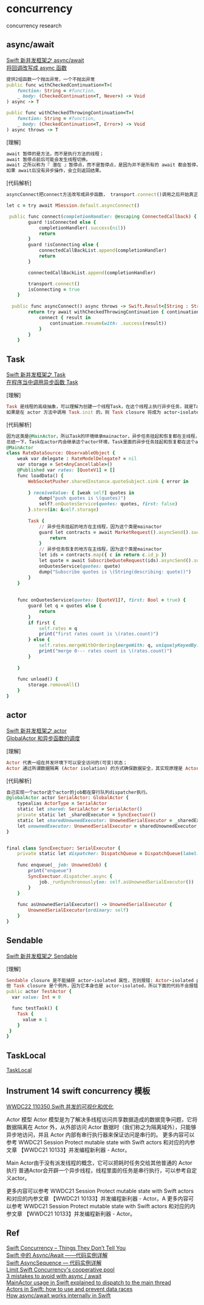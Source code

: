# concurrency
concurrency research


## async/await
[Swift 新并发框架之 async/await](https://juejin.cn/post/7076733264798416926) <br>
[将回调改写成 async 函数](https://www.bennyhuo.com/book/swift-coroutines/02-wrap-callback.html) <br>
``` ruby
提供2组函数一个抛出异常，一个不抛出异常
public func withCheckedContinuation<T>(
    function: String = #function, 
    _ body: (CheckedContinuation<T, Never>) -> Void
) async -> T

public func withCheckedThrowingContinuation<T>(
    function: String = #function, 
    _ body: (CheckedContinuation<T, Error>) -> Void
) async throws -> T
```

[理解]
``` ruby
await 暂停的是方法，而不是执行方法的线程；
await 暂停点前后可能会发生线程切换。
await 之所以称为『 潜在 』暂停点，而不是暂停点，是因为并不是所有的 await 都会暂停，只有遇到类似 IO、手动起子线程等情况时才会暂停当前调用栈的运行。
如果 await后没有异步操作，会立刻返回结果。
```
[代码解析]
``` ruby
asyncConnect把connect方法改写成异步函数， transport.connect()调用之后开始真正的暂停，因为transport.connect()是子线程异步操作

let c = try await MSession.default.asyncConnect()

 public func connect(completionHandler: @escaping ConnectedCallback) {
        guard !isConnected else {
            completionHandler(.success(nil))
            return
        }
        guard !isConnecting else {
            connectedCallBackList.append(completionHandler)
            return
        }

        connectedCallBackList.append(completionHandler)

        transport.connect()
        isConnecting = true
    }
    
  public func asyncConnect() async throws -> Swift.Result<[String : String]?, MError>  {
        return try await withCheckedThrowingContinuation { continuation in
            connect { result in
                continuation.resume(with: .success(result))
            }
        }
    }
```


## Task
[Swift 新并发框架之 Task](https://juejin.cn/post/7084640887250092062/) <br>
[在程序当中调用异步函数 Task](https://www.bennyhuo.com/book/swift-coroutines/03-call-async-func.html#%E4%BD%BF%E7%94%A8-task) <br>

[理解]
``` ruby
Task 是线程的高级抽象，可以理解为创建一个线程Task，在这个线程上执行异步任务，就是Task的闭包里执行的任务在这个线程上。
如果是在 actor 方法中调用 Task.init 的，则 Task closure 将成为 actor-isolated。Task继承这个actor环境， Task里面异步任务挂起和暂停的地方都在这个actor 线程上
```
[代码解析]
``` ruby
因为这类是@MainActor，所以Task的环境继承mainactor，异步任务挂起和恢复都在主线程，异步任务恢复之后可以访问mainactor的isolated属性
总结一下，Task在actor内会继承这个actor环境，Task里面的异步任务挂起和恢复都在这个actor线程内，也可以访问这个actor的isolated属性
@MainActor
class RateDataSource: ObservableObject {
    weak var delegate : RateModelDelegate? = nil
    var storage = Set<AnyCancellable>()
    @Published var rates: [QuoteV1] = []
    func loadData() {
        WebSocketPusher.sharedInstance.quoteSubject.sink { error in
            
        } receiveValue: { [weak self] quotes in
            dump("push quotes is \(quotes)")
            self?.onQuotesService(quotes: quotes, first: false)
        }.store(in: &self.storage)
        
        Task {
            // 异步任务挂起的地方在主线程，因为这个类是mainactor
            guard let contracts = await MarketRequest().asyncSend().success?.data?.contracts else {
                return
            }
            // 异步任务恢复的地方在主线程，因为这个类是mainactor
            let ids = contracts.map({ c in return c.id_p })
            let quote = await SubscribeQuoteRequest(ids).asyncSend().success?.data?.quotes
            onQuotesService(quotes: quote)
            dump("Subscribe quotes is \(String(describing: quote))")
        }
    }
    
    
    func onQuotesService(quotes: [QuoteV1]?, first: Bool = true) {
        guard let q = quotes else {
            return
        }
        if first {
            self.rates = q
            print("first rates count is \(rates.count)")
        } else {
            self.rates.mergeWithOrdering(mergeWith: q, uniquelyKeyedBy: \.contractId)
            print("merge 0--- rates count is \(rates.count)")
        }
      
    }
    
    func unload() {
        storage.removeAll()
    }
}

``` 
## actor
[Swift 新并发框架之 actor](https://juejin.cn/post/7076738494869012494) <br>
[GlobalActor 和异步函数的调度](https://www.bennyhuo.com/book/swift-coroutines/07-globalactor.html) <br>

[理解]
``` ruby
Actor 代表一组在并发环境下可以安全访问的(可变)状态；
Actor 通过所谓数据隔离 (Actor isolation) 的方式确保数据安全，其实现原理是 Actor 内部维护了一个串行队列 (mailbox)，所有涉及数据安全的外部调用都要入队，即它们都是串行执行的。
```

[代码解析]
``` ruby
自己实现一个actor这个actor的job都在穿行队列dispatcher执行。
@globalActor actor SerialActor: GlobalActor {
    typealias ActorType = SerialActor
    static let shared: SerialActor = SerialActor()
    private static let _sharedExecutor = SyncExectuor()
    static let sharedUnownedExecutor: UnownedSerialExecutor = _sharedExecutor.asUnownedSerialExecutor()
    let unownedExecutor: UnownedSerialExecutor = sharedUnownedExecutor
}


final class SyncExectuor: SerialExecutor {
    private static let dispatcher: DispatchQueue = DispatchQueue(label: "momiji.session.actior")
    
    func enqueue(_ job: UnownedJob) {
        print("enqueue")
        SyncExectuor.dispatcher.async {
            job._runSynchronously(on: self.asUnownedSerialExecutor())
        }
    }
    
    func asUnownedSerialExecutor() -> UnownedSerialExecutor {
        UnownedSerialExecutor(ordinary: self)
    }
}
```
## Sendable
[Swift 新并发框架之 Sendable](https://juejin.cn/post/7076741945820872717/) <br>

[理解]
``` ruby
Sendable closure 是不能捕获 actor-isolated 属性，否则报错: Actor-isolated property 'x' can not be referenced from a Sendable closure。
但 Task closure 是个例外，因为它本身也是 actor-isolated，所以下面的代码不会报错：
public actor TestActor {
  var value: Int = 0

  func testTask() {
    Task {
      value = 1
    }
 }
}
```
## TaskLocal
[TaskLocal](https://www.bennyhuo.com/book/swift-coroutines/08-tasklocal.html) <br>


## Instrument 14 swift concurrency 模板
[WWDC22 110350 Swift 并发的可视化和优化](https://xiaozhuanlan.com/topic/0186237549) <br>

Actor 模型
Actor 模型是为了解决多线程访问共享数据造成的数据竞争问题，它将数据隔离在 Actor 外，从外部访问 Actor 数据时（我们称之为隔离域外），只能够异步地访问，并且 Actor 内部有串行执行器来保证访问是串行的。
更多内容可以参考 WWDC21 Session Protect mutable state with Swift actors 和对应的内参文章 【WWDC21 10133】并发编程新利器 - Actor。

Main Actor由于没有派发线程的概念，它可以把耗时任务交给其他普通的 Actor 执行
普通Actor会开辟一个异步线程，线程里面的任务是串行执行，可以参考自定义actor。

更多内容可以参考 WWDC21 Session Protect mutable state with Swift actors 和对应的内参文章 【WWDC21 10133】并发编程新利器 - Actor。A
更多内容可以参考 WWDC21 Session Protect mutable state with Swift actors 和对应的内参文章 【WWDC21 10133】并发编程新利器 - Actor。

## Ref
[Swift Concurrency – Things They Don’t Tell You](https://wojciechkulik.pl/ios/swift-concurrency-things-they-dont-tell-you) <br>
[Swift 中的 Async/Await ——代码实例详解](https://www.51cto.com/article/740241.html) <br>
[Swift AsyncSequence — 代码实例详解](https://mp.weixin.qq.com/s/7HuYcMFCjqEhRHWlPc3ydA) <br>
[Limit Swift Concurrency's cooperative pool](https://alejandromp.com/blog/limit-swift-concurrency-cooperative-pool/) <br>
[3 mistakes to avoid with async / await](https://www.swiftwithvincent.com/blog/three-mistakes-to-avoid-with-async-await-in-swift)<br>
[MainActor usage in Swift explained to dispatch to the main thread](https://www.avanderlee.com/swift/mainactor-dispatch-main-thread/) <br>
[Actors in Swift: how to use and prevent data races](https://www.avanderlee.com/swift/actors/) <br>
[How async/await works internally in Swift](https://swiftrocks.com/how-async-await-works-internally-in-swift) <br>
